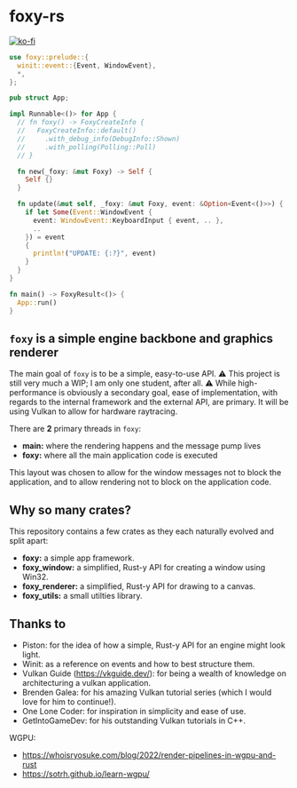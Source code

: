 # foxy-rs

[![ko-fi](https://ko-fi.com/img/githubbutton_sm.svg)](https://ko-fi.com/R6R8PGIU6)

```rust
use foxy::prelude::{
  winit::event::{Event, WindowEvent},
  *,
};

pub struct App;

impl Runnable<()> for App {
  // fn foxy() -> FoxyCreateInfo {
  //   FoxyCreateInfo::default()
  //     .with_debug_info(DebugInfo::Shown)
  //     .with_polling(Polling::Poll)
  // }

  fn new(_foxy: &mut Foxy) -> Self {
    Self {}
  }

  fn update(&mut self, _foxy: &mut Foxy, event: &Option<Event<()>>) {
    if let Some(Event::WindowEvent {
      event: WindowEvent::KeyboardInput { event, .. },
      ..
    }) = event
    {
      println!("UPDATE: {:?}", event)
    }
  }
}

fn main() -> FoxyResult<()> {
  App::run()
}
```

## `foxy` is a simple engine backbone and graphics renderer

The main goal of `foxy` is to be a simple, easy-to-use API. ⚠️ This project is still very much a WIP; I am only one student, after all. ⚠️ While high-performance is obviously a secondary goal, ease of implementation, with regards to the internal framework and the external API, are primary. It will be using Vulkan to allow for hardware raytracing.

There are **2** primary threads in `foxy`:

* **main:** where the rendering happens and the message pump lives
* **foxy:** where all the main application code is executed

This layout was chosen to allow for the window messages not to block the application, and to allow rendering not to block on the application code.

## Why so many crates?

This repository contains a few crates as they each naturally evolved and split apart:

* **foxy:** a simple app framework.
* **foxy_window:** a simplified, Rust-y API for creating a window using Win32.
* **foxy_renderer:** a simplified, Rust-y API for drawing to a canvas.
* **foxy_utils:** a small utilties library.

## Thanks to

* Piston: for the idea of how a simple, Rust-y API for an engine might look light.
* Winit: as a reference on events and how to best structure them.
* Vulkan Guide (<https://vkguide.dev/>): for being a wealth of knowledge on architecturing a vulkan application.
* Brenden Galea: for his amazing Vulkan tutorial series (which I would love for him to continue!).
* One Lone Coder: for inspiration in simplicity and ease of use.
* GetIntoGameDev: for his outstanding Vulkan tutorials in C++.

WGPU:

* <https://whoisryosuke.com/blog/2022/render-pipelines-in-wgpu-and-rust>
* <https://sotrh.github.io/learn-wgpu/>
